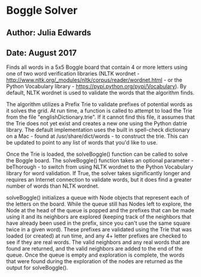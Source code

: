 # Boggle Solver
## Author: Julia Edwards
## Date: August 2017

Finds all words in a 5x5 Boggle board that contain 4 or more letters using one of two word verification libraries (NLTK wordnet - http://www.nltk.org/_modules/nltk/corpus/reader/wordnet.html - or the Python Vocabulary library - https://pypi.python.org/pypi/Vocabulary). By default, NLTK wordnet is used to validate the words that the algorithm finds. 

The algorithm utilizes a Prefix Trie to validate prefixes of potential words as it solves the grid. At run time, a function is called to attempt to load the Trie from the file "englishDictionary.trie". If it cannot find this file, it assumes that the Trie does not yet exist and creates a new one using the Python datrie library. The default implementation uses the built in spell-check dictionary on a Mac - found at /usr/share/dict/words - to construct the trie. This can be updated to point to any list of words that you'd like to use.

Once the Trie is loaded, the solveBoggle() function can be called to solve the Boggle board. The solveBoggle() function takes an optional parameter - beThorough - to switch from using NLTK wordnet to the Python Vocabulary library for word validation. If True, the solver takes significantly longer and requires an Internet connection to validate words, but it does find a greater number of words than NLTK wordnet.

solveBoggle() initializes a queue with Node objects that represent each of the letters on the board. While the queue still has Nodes left to explore, the Node at the head of the queue is popped and the prefixes that can be made using it and its neighbors are explored (keeping track of the neighbors that have already been used in the prefix, since you can't use the same square twice in a given word). These prefixes are validated using the Trie that was loaded (or created) at run time, and any 4+ letter prefixes are checked to see if they are real words. The valid neighbors and any real words that are found are returned, and the valid neighbors are added to the end of the queue. Once the queue is empty and exploration is complete, the words that were found during the exploration of the nodes are returned as the output for solveBoggle().
